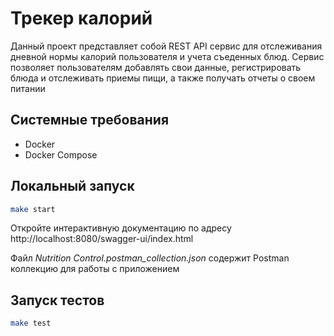 # Трекер калорий

Данный проект представляет собой REST API сервис для отслеживания дневной нормы калорий пользователя и учета съеденных блюд. Сервис позволяет пользователям добавлять свои данные, регистрировать блюда и отслеживать приемы пищи, а также получать отчеты о своем питании

## Системные требования

- Docker
- Docker Compose

## Локальный запуск

```bash
make start
```

Откройте интерактивную документацию по адресу http://localhost:8080/swagger-ui/index.html

Файл *Nutrition Control.postman_collection.json* содержит Postman коллекцию для работы с приложением

## Запуск тестов

```bash
make test
```
